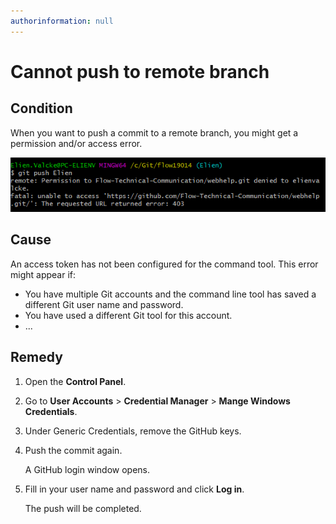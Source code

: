 ```yaml
---
authorinformation: null
---
```


# Cannot push to remote branch

## Condition

When you want to push a commit to a remote branch, you might get a permission and/or access error.

![](../../../../.gitbook/assets/push_error.png)

## Cause

An access token has not been configured for the command tool. This error might appear if:

* You have multiple Git accounts and the command line tool has saved a different Git user name and password.
* You have used a different Git tool for this account.
* ...

## Remedy

1. Open the **Control Panel**.
2. Go to **User Accounts** &gt; **Credential Manager** &gt; **Mange Windows Credentials**.
3. Under Generic Credentials, remove the GitHub keys.
4. Push the commit again.

   A GitHub login window opens.

5. Fill in your user name and password and click **Log in**.

   The push will be completed.

